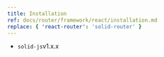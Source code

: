 ```yaml
---
title: Installation
ref: docs/router/framework/react/installation.md
replace: { 'react-router': 'solid-router' }
---
```


[//]: # 'Requirements'

- `solid-js`v1.x.x

[//]: # 'Requirements'
